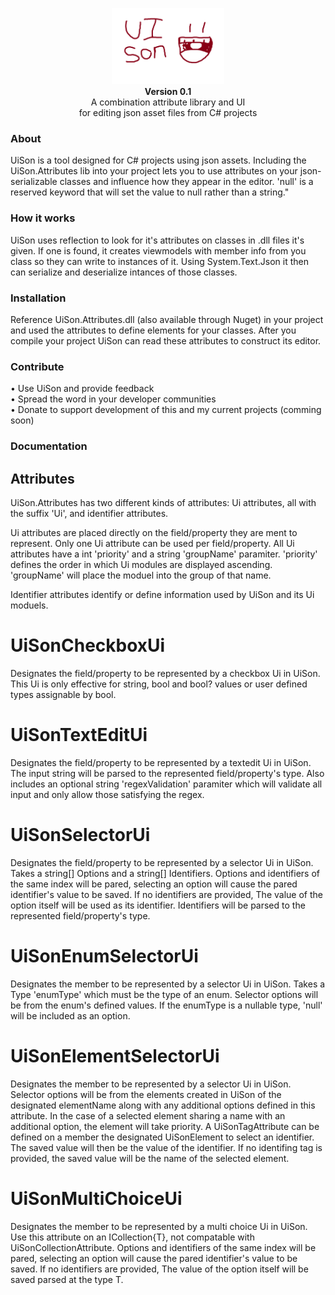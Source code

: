 <p align="center">
	<img src="https://raw.githubusercontent.com/knackname/UiSon/main/UiSon/Images/logo.png" alt="UiSon" width="180" /><br>
	<b>Version 0.1</b><br>
	A combination attribute library and UI</br>
  for editing json asset files from C# projects
</p>

### About

UiSon is a tool designed for C# projects using json assets. Including the UiSon.Attributes lib into your project lets you to use attributes on your json-serializable classes and influence how they appear in the editor. 'null' is a reserved keyword that will set the value to null rather than a string."

### How it works

UiSon uses reflection to look for it's attributes on classes in .dll files it's given. If one is found, it creates viewmodels with member info from you class so they can write to instances of it. Using System.Text.Json it then can serialize and deserialize intances of those classes.

### Installation

Reference UiSon.Attributes.dll (also available through Nuget) in your project and used the attributes to define elements for your classes. After you compile your project UiSon can read these attributes to construct its editor.

### Contribute

• Use UiSon and provide feedback  
• Spread the word in your developer communities  
• Donate to support development of this and my current projects (comming soon)

### Documentation

## Attributes

UiSon.Attributes has two different kinds of attributes: Ui attributes, all with the suffix 'Ui', and identifier attributes.

Ui attributes are placed directly on the field/property they are ment to represent. Only one Ui attribute can be used per field/property. All Ui attributes have a int 'priority' and a string 'groupName' paramiter. 'priority' defines the order in which Ui modules are displayed ascending. 'groupName' will place the moduel into the group of that name.

Identifier attributes identify or define information used by UiSon and its Ui moduels.

# UiSonCheckboxUi

Designates the field/property to be represented by a checkbox Ui in UiSon. This Ui is only effective for string, bool and bool? values or user defined types assignable by bool.

# UiSonTextEditUi

Designates the field/property to be represented by a textedit Ui in UiSon. The input string will be parsed to the represented field/property's type. Also includes an optional string 'regexValidation' paramiter which will validate all input and only allow those satisfying the regex.

# UiSonSelectorUi

Designates the field/property to be represented by a selector Ui in UiSon. Takes a string[] Options and a string[] Identifiers. Options and identifiers of the same index will be pared, selecting an option will cause the pared identifier's value to be saved. If no identifiers are provided, The value of the option itself will be used as its identifier. Identifiers will be parsed to the represented field/property's type.

# UiSonEnumSelectorUi

Designates the member to be represented by a selector Ui in UiSon. Takes a Type 'enumType' which must be the type of an enum. Selector options will be from the enum's defined values. If the enumType is a nullable type, 'null' will be included as an option.

# UiSonElementSelectorUi

Designates the member to be represented by a selector Ui in UiSon. Selector options will be from the elements created in UiSon of the designated elementName along with any additional options defined in this attribute. In the case of a selected element sharing a name with an additional option, the element will take priority. A UiSonTagAttribute can be defined on a member the designated UiSonElement to select an identifier. The saved value will then be the value of the identifier. If no identifing tag is provided, the saved value will be the name of the selected element.

# UiSonMultiChoiceUi

Designates the member to be represented by a multi choice Ui in UiSon. Use this attribute on an ICollection{T}, not compatable with UiSonCollectionAttribute. Options and identifiers of the same index will be pared, selecting an option will cause the pared identifier's value to be saved. If no identifiers are provided, The value of the option itself will be saved parsed at the type T.

